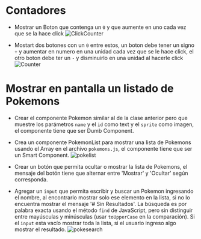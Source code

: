 # Contadores
- Mostrar un Boton que contenga un `0` y que aumente en uno cada vez que se la hace click
![ClickCounter](https://raw.githubusercontent.com/SirenitosHouse/sirenaFrontEnd-0001/master/Clase%2004/Alumno/Desaf%C3%ADo/click-counter.gif)

- Mostart dos botones con un `0` entre estos, un boton debe tener un signo `+` y aumentar en numero en una unidad cada vez que se le hace click, el otro boton debe ter un `-` y disminuirlo en una unidad al hacerle click
![Counter](https://raw.githubusercontent.com/SirenitosHouse/sirenaFrontEnd-0001/master/Clase%2004/Alumno/Desaf%C3%ADo/counter.gif)

# Mostrar en pantalla un listado de Pokemons

- Crear el componente Pokemon similar al de la clase anterior pero que muestre los parámetros `name` y el `id` como text y el `sprite` como imagen, el componente tiene que ser Dumb Component.

- Crea un componente PokemonList para mostrar una lista de Pokemons usando el Array en el archivo `pokemons.js`, el componente tiene que ser un Smart Component.
![pokelist](https://raw.githubusercontent.com/SirenitosHouse/sirenaFrontEnd-0001/master/Clase%2004/Alumno/Desaf%C3%ADo/pokelinst.gif)

- Crear un botón que permita ocultar o mostrar la lista de Pokemons, el mensaje del botón tiene que alternar entre 'Mostrar' y 'Ocultar' según corresponda.

- Agregar un `input` que permita escribir y buscar un Pokemon ingresando el nombre, al encontrarlo mostrar solo ese elemento en la lista, si no lo encuentra mostrar el mensaje '# Sin Resultados'. La búsqueda es por palabra exacta usando el método `find` de JavaScript, pero sin distinguir entre mayúsculas y minúsculas (usar `toUpperCase` en la comparación). Si el `input` esta vacío mostrar toda la lista, si el usuario ingreso algo mostrar el resultado.
![pokesearch](https://raw.githubusercontent.com/SirenitosHouse/sirenaFrontEnd-0001/master/Clase%2004/Alumno/Desaf%C3%ADo/pokesearch.gif)
